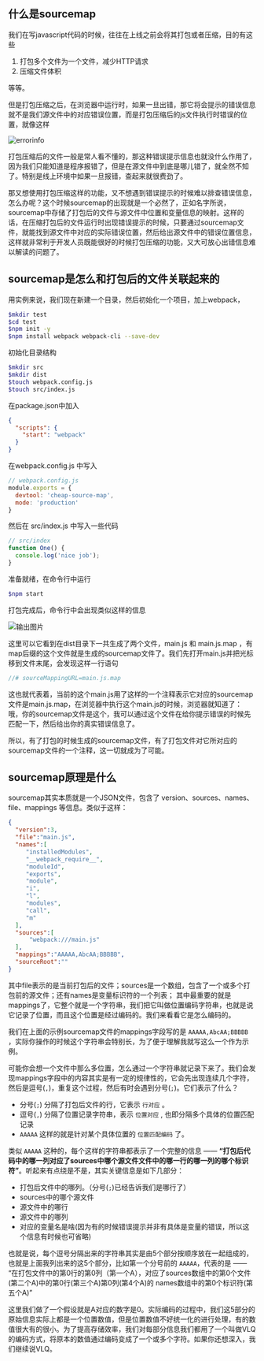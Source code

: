 
## 什么是sourcemap

我们在写javascript代码的时候，往往在上线之前会将其打包或者压缩，目的有这些

1. 打包多个文件为一个文件，减少HTTP请求
2. 压缩文件体积

等等。

但是打包压缩之后，在浏览器中运行时，如果一旦出错，那它将会提示的错误信息就不是我们源文件中的对应错误位置，而是打包压缩后的js文件执行时错误的位置，就像这样

![errorinfo](https://b-gold-cdn.xitu.io/v3/static/img/frontend.1dae74a.png)

打包压缩后的文件一般是常人看不懂的，那这种错误提示信息也就没什么作用了，因为我们只能知道是程序报错了，但是在源文件中到底是哪儿错了，就全然不知了。特别是线上环境中如果一旦报错，查起来就很费劲了。

那又想使用打包压缩这样的功能，又不想遇到错误提示的时候难以排查错误信息，怎么办呢？这个时候sourcemap的出现就是一个必然了，正如名字所说，sourcemap中存储了打包后的文件与源文件中位置和变量信息的映射。这样的话，在压缩打包后的文件运行时出现错误提示的时候，只要通过sourcemap文件，就能找到源文件中对应的实际错误位置，然后给出源文件中的错误位置信息，这样就非常利于开发人员既能很好的时候打包压缩的功能，又大可放心出错信息难以解读的问题了。

## sourcemap是怎么和打包后的文件关联起来的

用实例来说，我们现在新建一个目录，然后初始化一个项目，加上webpack，

```bash
$mkdir test
$cd test
$npm init -y
$npm install webpack webpack-cli --save-dev
```

初始化目录结构

```bash
$mkdir src
$mkdir dist
$touch webpack.config.js
$touch src/index.js
```

在package.json中加入

```json
{
  "scripts": {
    "start": "webpack"
  }
}
```

在webpack.config.js 中写入

```javascript
// webpack.config.js
module.exports = {
  devtool: 'cheap-source-map',
  mode: 'production'
}
```

然后在 src/index.js 中写入一些代码

```javascript
// src/index
function One() {
  console.log('nice job');
}
```
准备就绪，在命令行中运行

```bash
$npm start
```

打包完成后，命令行中会出现类似这样的信息

![输出图片](http://localhost/img.png)

这里可以它看到在dist目录下一共生成了两个文件，main.js 和 main.js.map ，有map后缀的这个文件就是生成的sourcemap文件了。我们先打开main.js并把光标移到文件末尾，会发现这样一行语句

```javascript
//# sourceMappingURL=main.js.map
```

这也就代表着，当前的这个main.js用了这样的一个注释表示它对应的sourcemap文件是main.js.map，在浏览器中执行这个main.js的时候，浏览器就知道了： 哦，你的sourcemap文件是这个，我可以通过这个文件在给你提示错误的时候先匹配一下，然后给出你的真实错误信息了。

所以，有了打包的时候生成的sourcemap文件，有了打包文件对它所对应的sourcemap文件的一个注释，这一切就成为了可能。

## sourcemap原理是什么

sourcemap其实本质就是一个JSON文件，包含了 version、sources、names、file、mappings 等信息。类似于这样：

```json
{
  "version":3,
  "file":"main.js",
  "names":[
     "installedModules",
     "__webpack_require__",
     "moduleId",
     "exports",
     "module",
     "i",
     "l",
     "modules",
     "call",
     "m"
  ],
  "sources":[
      "webpack:///main.js"
  ],
  "mappings":"AAAAA,AbcAA;BBBBB",
  "sourceRoot":""
}
```

其中file表示的是当前打包后的文件；sources是一个数组，包含了一个或多个打包前的源文件；还有names是变量标识符的一个列表；
其中最重要的就是mappings了，它整个就是一个字符串，我们把它叫做位置编码字符串，也就是说它记录了位置，而且这个位置是经过编码的。我们来看看它是怎么编码的。

我们在上面的示例sourcemap文件的mappings字段写的是 `AAAAA,AbcAA;BBBBB` ，实际你操作的时候这个字符串会特别长，为了便于理解我就写这么一个作为示例。

可能你会想一个文件中那么多位置，怎么通过一个字符串就记录下来了。我们会发现mappings字段中的内容其实是有一定的规律性的，它会先出现连续几个字符，然后是逗号(`,`)，重复这个过程，然后有时会遇到分号(`;`)。它们表示了什么？

- 分号(`;`) 分隔了打包后文件的行，它表示 `行对应` 。
- 逗号(`,`) 分隔了位置记录字符串，表示 `位置对应` , 也即分隔多个具体的位置匹配记录
- `AAAAA` 这样的就是针对某个具体位置的 `位置匹配编码` 了。

类似 `AAAAA` 这种的，每个这样的字符串都表示了一个完整的信息 —— **“打包后代码中的哪一列对应了sources中哪个源文件文件中的哪一行的哪一列的哪个标识符”**。听起来有点绕是不是，其实关键信息是如下几部分：

- 打包后文件中的哪列。（分号(`;`)已经告诉我们是哪行了）
- sources中的哪个源文件
- 源文件中的哪行
- 源文件中的哪列
- 对应的变量名是啥(因为有的时候错误提示并非有具体是变量的错误，所以这个信息有时候也可省略)

也就是说，每个逗号分隔出来的字符串其实是由5个部分按顺序放在一起组成的，也就是上面我列出来的这5个部分，比如第一个分号前的 `AAAAA`，代表的是 —— “在打包文件中的第0行的第0列（第一个A），对应了sources数组中的第0个文件(第二个A)中的第0行(第三个A)第0列(第4个A)的 names数组中的第0个标识符(第五个A)”

这里我们做了一个假设就是A对应的数字是0。实际编码的过程中，我们这5部分的原始信息实际上都是一个位置数值，但是位置数值不好统一化的进行处理，有的数值很大有的很小。为了提高存储效率，我们对每部分信息我们都用了一个叫做VLQ的编码方式，将原本的数值通过编码变成了一个或多个字符。如果你还想深入，我们继续说VLQ。
